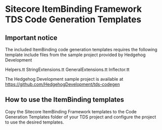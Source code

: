 Sitecore ItemBinding Framework TDS Code Generation Templates
================================

Important notice
--------------------------------
The included ItemBinding code generation templates requires the following template include files from the sample project provided by Hedgehog Development

Helpers.tt
StringExtensions.tt
GeneralExtensions.tt
Inflector.tt

The Hedgehog Development sample project is available at https://github.com/HedgehogDevelopment/tds-codegen


How to use the ItemBinding templates
--------------------------------
Copy the Sitecore ItemBinding Framework templates to the Code Generation Templates folder of your TDS project and configure the project to use the desired templates.